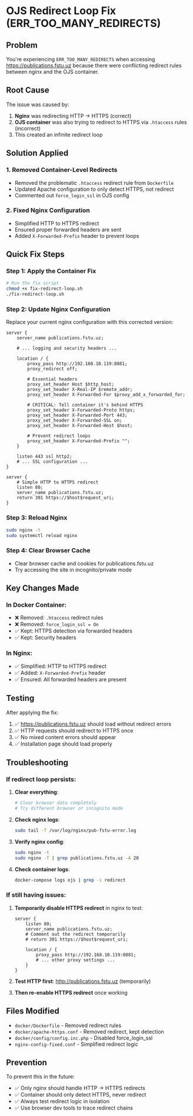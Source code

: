 # OJS Redirect Loop Fix (ERR_TOO_MANY_REDIRECTS)

## Problem

You're experiencing `ERR_TOO_MANY_REDIRECTS` when accessing https://publications.fstu.uz because there were conflicting redirect rules between nginx and the OJS container.

## Root Cause

The issue was caused by:

1. **Nginx** was redirecting HTTP → HTTPS (correct)
2. **OJS container** was also trying to redirect to HTTPS via `.htaccess` rules (incorrect)
3. This created an infinite redirect loop

## Solution Applied

### 1. Removed Container-Level Redirects

- Removed the problematic `.htaccess` redirect rule from `Dockerfile`
- Updated Apache configuration to only detect HTTPS, not redirect
- Commented out `force_login_ssl` in OJS config

### 2. Fixed Nginx Configuration

- Simplified HTTP to HTTPS redirect
- Ensured proper forwarded headers are sent
- Added `X-Forwarded-Prefix` header to prevent loops

## Quick Fix Steps

### Step 1: Apply the Container Fix

```bash
# Run the fix script
chmod +x fix-redirect-loop.sh
./fix-redirect-loop.sh
```

### Step 2: Update Nginx Configuration

Replace your current nginx configuration with this corrected version:

```nginx
server {
    server_name publications.fstu.uz;

    # ... logging and security headers ...

    location / {
        proxy_pass http://192.168.10.119:8081;
        proxy_redirect off;

        # Essential headers
        proxy_set_header Host $http_host;
        proxy_set_header X-Real-IP $remote_addr;
        proxy_set_header X-Forwarded-For $proxy_add_x_forwarded_for;

        # CRITICAL: Tell container it's behind HTTPS
        proxy_set_header X-Forwarded-Proto https;
        proxy_set_header X-Forwarded-Port 443;
        proxy_set_header X-Forwarded-SSL on;
        proxy_set_header X-Forwarded-Host $host;

        # Prevent redirect loops
        proxy_set_header X-Forwarded-Prefix "";
    }

    listen 443 ssl http2;
    # ... SSL configuration ...
}

server {
    # Simple HTTP to HTTPS redirect
    listen 80;
    server_name publications.fstu.uz;
    return 301 https://$host$request_uri;
}
```

### Step 3: Reload Nginx

```bash
sudo nginx -t
sudo systemctl reload nginx
```

### Step 4: Clear Browser Cache

- Clear browser cache and cookies for publications.fstu.uz
- Try accessing the site in incognito/private mode

## Key Changes Made

### In Docker Container:

- ❌ Removed: `.htaccess` redirect rules
- ❌ Removed: `force_login_ssl = On`
- ✅ Kept: HTTPS detection via forwarded headers
- ✅ Kept: Security headers

### In Nginx:

- ✅ Simplified: HTTP to HTTPS redirect
- ✅ Added: `X-Forwarded-Prefix` header
- ✅ Ensured: All forwarded headers are present

## Testing

After applying the fix:

1. ✅ https://publications.fstu.uz should load without redirect errors
2. ✅ HTTP requests should redirect to HTTPS once
3. ✅ No mixed content errors should appear
4. ✅ Installation page should load properly

## Troubleshooting

### If redirect loop persists:

1. **Clear everything**:

   ```bash
   # Clear browser data completely
   # Try different browser or incognito mode
   ```

2. **Check nginx logs**:

   ```bash
   sudo tail -f /var/log/nginx/pub-fstu-error.log
   ```

3. **Verify nginx config**:

   ```bash
   sudo nginx -t
   sudo nginx -T | grep publications.fstu.uz -A 20
   ```

4. **Check container logs**:
   ```bash
   docker-compose logs ojs | grep -i redirect
   ```

### If still having issues:

1. **Temporarily disable HTTPS redirect** in nginx to test:

   ```nginx
   server {
       listen 80;
       server_name publications.fstu.uz;
       # Comment out the redirect temporarily
       # return 301 https://$host$request_uri;

       location / {
           proxy_pass http://192.168.10.119:8081;
           # ... other proxy settings ...
       }
   }
   ```

2. **Test HTTP first**: http://publications.fstu.uz (temporarily)
3. **Then re-enable HTTPS redirect** once working

## Files Modified

- `docker/Dockerfile` - Removed redirect rules
- `docker/apache-https.conf` - Removed redirect, kept detection
- `docker/config/config.inc.php` - Disabled force_login_ssl
- `nginx-config-fixed.conf` - Simplified redirect logic

## Prevention

To prevent this in the future:

- ✅ Only nginx should handle HTTP → HTTPS redirects
- ✅ Container should only detect HTTPS, never redirect
- ✅ Always test redirect logic in isolation
- ✅ Use browser dev tools to trace redirect chains

